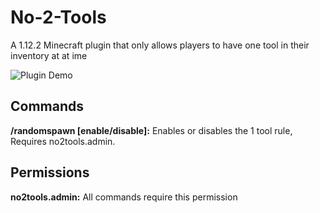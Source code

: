 # No-2-Tools
A 1.12.2 Minecraft plugin that only allows players to have one tool in their inventory at at ime

![Plugin Demo](demo/example-ingame.gif)

## Commands

**/randomspawn [enable/disable]:** Enables or disables the 1 tool rule, Requires no2tools.admin.  

## Permissions

**no2tools.admin:** All commands require this permission

